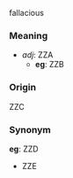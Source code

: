 fallacious
### Meaning
+ _adj_: ZZA
    + __eg__: ZZB

### Origin

ZZC

### Synonym

__eg__: ZZD

+ ZZE


